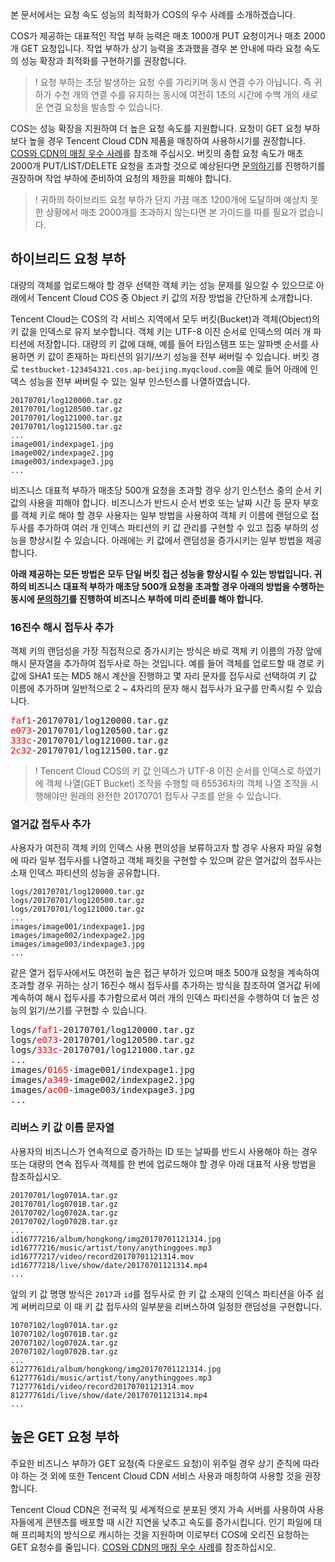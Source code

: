 본 문서에서는 요청 속도 성능의 최적화가 COS의 우수 사례를 소개하겠습니다.

COS가 제공하는 대표적인 작업 부하 능력은 매초 1000개 PUT 요청이거나 매초 2000개 GET 요청입니다. 작업 부하가 상기 능력을 초과했을 경우 본 안내에 따라 요청 속도의 성능 확장과 최적화를 구현하기를 권장합니다.

>! 요청 부하는 초당 발생하는 요청 수를 가리키며 동시 연결 수가 아닙니다. 즉 귀하가 수천 개의 연결 수를 유지하는 동시에 여전히 1초의 시간에 수백 개의 새로운 연결 요청을 발송할 수 있습니다.


COS는 성능 확장을 지원하여 더 높은 요청 속도를 지원합니다. 요청이 GET 요청 부하보다 높을 경우 Tencent Cloud CDN 제품을 매칭하여 사용하시기를 권장합니다. [COS와 CDN의 매칭 우수 사례](https://cloud.tencent.com/document/product/436/8467)를 참조해 주십시오. 버킷의 충합 요청 속도가 매초 2000개 PUT/LIST/DELETE 요청을 초과할 것으로 예상된다면 [문의하기](https://cloud.tencent.com/document/product/282/1558)를 진행하기를 권장하며 작업 부하에 준비하여 요청의 제한을 피해야 합니다.

>! 귀하의 하이브리드 요청 부하가 단지 가끔 매초 1200개에 도달하며 예상치 못한 상황에서 매초 2000개를 초과하지 않는다면 본 가이드를 따를 필요가 없습니다.

## 하이브리드 요청 부하

대량의 객체를 업로드해야 할 경우 선택한 객체 키는 성능 문제를 일으킬 수 있으므로 아래에서 Tencent Cloud COS 중 Object 키 값의 저장 방법을 간단하게 소개합니다.

Tencent Cloud는 COS의 각 서비스 지역에서 모두 버킷(Bucket)과 객체(Object)의 키 값을 인덱스로 유지 보수합니다. 객체 키는 UTF-8 이진 순서로 인덱스의 여러 개 파티션에 저장합니다. 대량의 키 값에 대해, 예를 들어 타임스탬프 또는 알파벳 순서를 사용하면 키 값이 존재하는 파티션의 읽기/쓰기 성능을 전부 써버릴 수 있습니다. 버킷 경로 `testbucket-123454321.cos.ap-beijing.myqcloud.com`을 예로 들어 아래에 인덱스 성능을 전부 써버릴 수 있는 일부 인스턴스를 나열하였습니다.

```
20170701/log120000.tar.gz
20170701/log120500.tar.gz
20170701/log121000.tar.gz
20170701/log121500.tar.gz
...
image001/indexpage1.jpg
image002/indexpage2.jpg
image003/indexpage3.jpg
...
```

비즈니스 대표적 부하가 매초당 500개 요청을 초과할 경우 상기 인스턴스 중의 순서 키 값의 사용을 피해야 합니다. 비즈니스가 반드시 순서 번호 또는 날짜 시간 등 문자 부호를 객체 키로 해야 할 경우 사용자는 일부 방법을 사용하여 객체 키 이름에 랜덤으로 접두사를 추가하여 여러 개 인덱스 파티션의 키 값 관리를 구현할 수 있고 집중 부하의 성능을 향상시킬 수 있습니다. 아래에는 키 값에서 랜덤성을 증가시키는 일부 방법을 제공합니다.

**아래 제공하는 모든 방법은 모두 단일 버킷 접근 성능을 향상시킬 수 있는 방법입니다. 귀하의 비즈니스 대표적 부하가 매초당 500개 요청을 초과할 경우 아래의 방법을 수행하는 동시에 [문의하기](https://cloud.tencent.com/document/product/282/1558)를 진행하여 비즈니스 부하에 미리 준비를 해야 합니다.**

### 16진수 해시 접두사 추가

객체 키의 랜덤성을 가장 직접적으로 증가시키는 방식은 바로 객체 키 이름의 가장 앞에 해시 문자열을 추가하여 접두사로 하는 것입니다. 예를 들어 객체를 업로드할 때 경로 키 값에 SHA1 또는 MD5 해시 계산을 진행하고 몇 자리 문자를 접두사로 선택하여 키 값 이름에 추가하며 일반적으로 2 ~ 4자리의 문자 해시 접두사가 요구를 만족시킬 수 있습니다.
<pre>
<font color="red">faf1</font>-20170701/log120000.tar.gz
<font color="red">e073</font>-20170701/log120500.tar.gz
<font color="red">333c</font>-20170701/log121000.tar.gz
<font color="red">2c32</font>-20170701/log121500.tar.gz
</pre>

>! Tencent Cloud COS의 키 값 인덱스가 UTF-8 이진 순서를 인덱스로 하였기에 객체 나열(GET Bucket) 조작을 수행할 때 65536차의 객체 나열 조작을 시행해야만 원래의 완전한 20170701 접두사 구조를 얻을 수 있습니다.

### 열거값 접두사 추가

사용자가 여전히 객체 키의 인덱스 사용 편의성을 보류하고자 할 경우 사용자 파일 유형에 따라 일부 접두사를 나열하고 객체 패킷을 구현할 수 있으며 같은 열거값의 접두사는 소재 인덱스 파티션의 성능을 공유합니다.

```
logs/20170701/log120000.tar.gz
logs/20170701/log120500.tar.gz
logs/20170701/log121000.tar.gz
...
images/image001/indexpage1.jpg
images/image002/indexpage2.jpg
images/image003/indexpage3.jpg
...
```

같은 열거 접두사에서도 여전히 높은 접근 부하가 있으며 매초 500개 요청을 계속하여 초과할 경우 귀하는 상기 16진수 해시 접두사를 추가하는 방식을 참조하여 열거값 뒤에 계속하여 해시 접두사를 추가함으로서 여러 개의 인덱스 파티션을 수행하여 더 높은 성능의 읽기/쓰기를 구현할 수 있습니다.
<pre>
logs/<font color="red">faf1</font>-20170701/log120000.tar.gz
logs/<font color="red">e073</font>-20170701/log120500.tar.gz
logs/<font color="red">333c</font>-20170701/log121000.tar.gz
...
images/<font color="red">0165</font>-image001/indexpage1.jpg
images/<font color="red">a349</font>-image002/indexpage2.jpg
images/<font color="red">ac00</font>-image003/indexpage3.jpg
...
</pre>

### 리버스 키 값 이름 문자열

사용자의 비즈니스가 연속적으로 증가하는 ID 또는 날짜를 반드시 사용해야 하는 경우 또는 대량의 연속 접두사 객체를 한 번에 업로드해야 할 경우 아래 대표적 사용 방법을 참조하십시오.

```
20170701/log0701A.tar.gz
20170701/log0701B.tar.gz
20170702/log0702A.tar.gz
20170702/log0702B.tar.gz
...
id16777216/album/hongkong/img20170701121314.jpg
id16777216/music/artist/tony/anythinggoes.mp3
id16777217/video/record20170701121314.mov
id16777218/live/show/date/20170701121314.mp4
...
```

앞의 키 값 명명 방식은 `2017`과 `id`를 접두사로 한 키 값 소재의 인덱스 파티션을 아주 쉽게 써버리므로 이 때 키 값 접두사의 일부분을 리버스하여 일정한 랜덤성을 구현합니다.

```
10707102/log0701A.tar.gz
10707102/log0701B.tar.gz
20707102/log0702A.tar.gz
20707102/log0702B.tar.gz
...
61277761di/album/hongkong/img20170701121314.jpg
61277761di/music/artist/tony/anythinggoes.mp3
71277761di/video/record20170701121314.mov
81277761di/live/show/date/20170701121314.mp4
...
```

## 높은 GET 요청 부하

주요한 비즈니스 부하가 GET 요청(즉 다운로드 요청)이 위주일 경우 상기 준칙에 따라야 하는 것 외에 또한 Tencent Cloud CDN 서비스 사용과 매칭하여 사용할 것을 권장합니다.

Tencent Cloud CDN은 전국적 및 세계적으로 분포된 엣지 가속 서버를 사용하여 사용자들에게 콘텐츠를 배포할 때 시간 지연을 낮추고 속도를 증가시킵니다. 인기 파일에 대해 프리페치의 방식으로 캐시하는 것을 지원하며 이로부터 COS에 오리진 요청하는 GET 요청수를 줄입니다. [COS와 CDN의 매칭 우수 사례](https://cloud.tencent.com/document/product/436/8467)를 참조하십시오.

